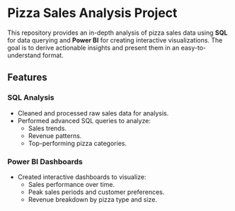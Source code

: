 # Pizza Sales Analysis Project  

This repository provides an in-depth analysis of pizza sales data using **SQL** for data querying and **Power BI** for creating interactive visualizations. The goal is to derive actionable insights and present them in an easy-to-understand format.  

## Features  

### SQL Analysis  
- Cleaned and processed raw sales data for analysis.  
- Performed advanced SQL queries to analyze:  
  - Sales trends.  
  - Revenue patterns.  
  - Top-performing pizza categories.  

### Power BI Dashboards  
- Created interactive dashboards to visualize:  
  - Sales performance over time.  
  - Peak sales periods and customer preferences.  
  - Revenue breakdown by pizza type and size.  
